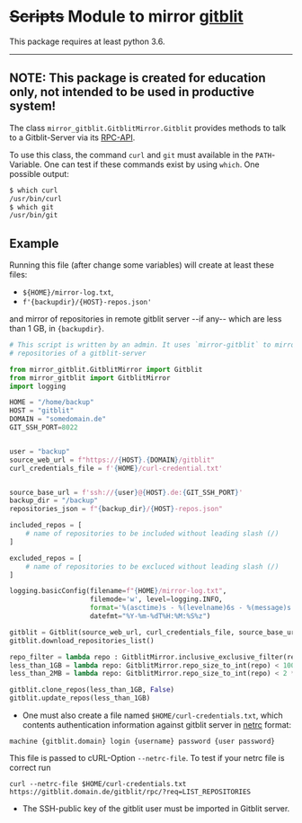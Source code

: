# <del>Scripts</del> Module to mirror [gitblit](https://gitblit.github.io/gitblit/)

This package requires at least python 3.6.

---
**NOTE:**
This package is created for education only, not intended to be used 
in productive system!
---

The class `mirror_gitblit.GitblitMirror.Gitblit` provides methods to
talk to a Gitblit-Server via its [RPC-API](https://gitblit.github.io/gitblit/rpc.html).

To use this class, the command `curl` and `git` must available in the `PATH`-Variable.
One can test if these commands exist by using `which`. One possible output:

```sh
$ which curl
/usr/bin/curl
$ which git
/usr/bin/git
```

## Example

Running this file (after change some variables) will create at least these files: 

* `${HOME}/mirror-log.txt`,
* `f'{backupdir}/{HOST}-repos.json'`

and mirror of repositories in remote gitblit server --if any-- which are less than 1 GB,
in `{backupdir}`.


```python
# This script is written by an admin. It uses `mirror-gitblit` to mirror
# repositories of a gitblit-server

from mirror_gitblit.GitblitMirror import Gitblit
from mirror_gitblit import GitblitMirror
import logging

HOME = "/home/backup"
HOST = "gitblit"
DOMAIN = "somedomain.de"
GIT_SSH_PORT=8022


user = "backup"
source_web_url = f"https://{HOST}.{DOMAIN}/gitblit"
curl_credentials_file = f'{HOME}/curl-credential.txt'


source_base_url = f'ssh://{user}@{HOST}.de:{GIT_SSH_PORT}'
backup_dir = "/backup"
repositories_json = f"{backup_dir}/{HOST}-repos.json"

included_repos = [
    # name of repositories to be included without leading slash (/)
]

excluded_repos = [
    # name of repositories to be excluced without leading slash (/)
]

logging.basicConfig(filename=f"{HOME}/mirror-log.txt",
                    filemode='w', level=logging.INFO,
                    format='%(asctime)s - %(levelname)6s - %(message)s',
                    datefmt="%Y-%m-%dT%H:%M:%S%z")

gitblit = Gitblit(source_web_url, curl_credentials_file, source_base_url, repositories_json, backup_dir)
gitblit.download_repositories_list()

repo_filter = lambda repo : GitblitMirror.inclusive_exclusive_filter(repo, None, excluded_repos)
less_than_1GB = lambda repo: GitblitMirror.repo_size_to_int(repo) < 1000**3
less_than_2MB = lambda repo: GitblitMirror.repo_size_to_int(repo) < 2 * (1000**2)

gitblit.clone_repos(less_than_1GB, False)
gitblit.update_repos(less_than_1GB)
```


* One must also create a file named `$HOME/curl-credentials.txt`, which contents
authentication information against gitblit server in  [netrc](https://curl.se/docs/manual.html) format:

```
machine {gitblit.domain} login {username} password {user password}
```

This file is passed to cURL-Option `--netrc-file`. To test if your netrc file is
correct run

``` 
curl --netrc-file $HOME/curl-credentials.txt https://gitblit.domain.de/gitblit/rpc/?req=LIST_REPOSITORIES
```

* The SSH-public key of the gitblit user must be imported in Gitblit server.
